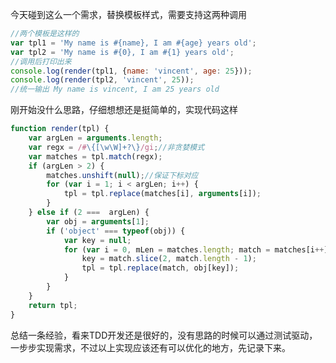今天碰到这么一个需求，替换模板样式，需要支持这两种调用

``` javascript
//两个模板是这样的
var tpl1 = 'My name is #{name}, I am #{age} years old';
var tpl2 = 'My name is #{0}, I am #{1} years old';
//调用后打印出来
console.log(render(tpl1, {name: 'vincent', age: 25}));
console.log(render(tpl2, 'vincent', 25));
//统一输出 My name is vincent, I am 25 years old 
```

刚开始没什么思路，仔细想想还是挺简单的，实现代码这样

``` javascript
function render(tpl) {
    var argLen = arguments.length;
    var regx = /#\{[\w\W]+?\}/gi;//非贪婪模式
    var matches = tpl.match(regx);
    if (argLen > 2) {
        matches.unshift(null);//保证下标对应
        for (var i = 1; i < argLen; i++) {
            tpl = tpl.replace(matches[i], arguments[i]);
        }
    } else if (2 ===  argLen) {
        var obj = arguments[1];
        if ('object' === typeof(obj)) {
            var key = null;
            for (var i = 0, mLen = matches.length; match = matches[i++];) {
                key = match.slice(2, match.length - 1);
                tpl = tpl.replace(match, obj[key]);
            }
        }
    }
    return tpl;
}
```

总结一条经验，看来TDD开发还是很好的，没有思路的时候可以通过测试驱动，一步步实现需求，不过以上实现应该还有可以优化的地方，先记录下来。
